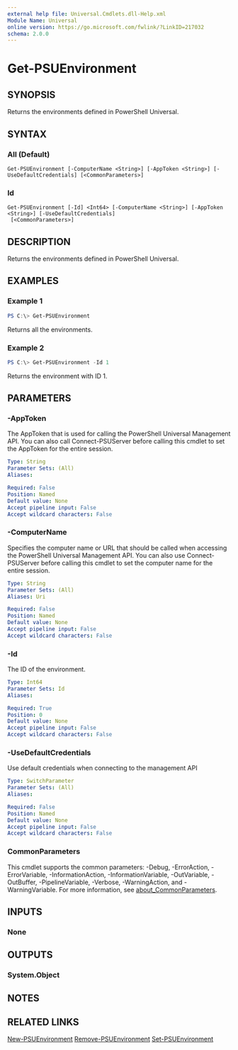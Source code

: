 ```yaml
---
external help file: Universal.Cmdlets.dll-Help.xml
Module Name: Universal
online version: https://go.microsoft.com/fwlink/?LinkID=217032
schema: 2.0.0
---
```


# Get-PSUEnvironment

## SYNOPSIS
Returns the environments defined in PowerShell Universal.

## SYNTAX

### All (Default)
```
Get-PSUEnvironment [-ComputerName <String>] [-AppToken <String>] [-UseDefaultCredentials] [<CommonParameters>]
```

### Id
```
Get-PSUEnvironment [-Id] <Int64> [-ComputerName <String>] [-AppToken <String>] [-UseDefaultCredentials]
 [<CommonParameters>]
```

## DESCRIPTION
Returns the environments defined in PowerShell Universal.

## EXAMPLES

### Example 1
```powershell
PS C:\> Get-PSUEnvironment
```

Returns all the environments.

### Example 2
```powershell
PS C:\> Get-PSUEnvironment -Id 1
```

Returns the environment with ID 1. 

## PARAMETERS

### -AppToken
The AppToken that is used for calling the PowerShell Universal Management API. You can also call Connect-PSUServer before calling this cmdlet to set the AppToken for the entire session.


```yaml
Type: String
Parameter Sets: (All)
Aliases:

Required: False
Position: Named
Default value: None
Accept pipeline input: False
Accept wildcard characters: False
```

### -ComputerName
Specifies the computer name or URL that should be called when accessing the PowerShell Universal Management API. You can also use Connect-PSUServer before calling this cmdlet to set the computer name for the entire session. 

```yaml
Type: String
Parameter Sets: (All)
Aliases: Uri

Required: False
Position: Named
Default value: None
Accept pipeline input: False
Accept wildcard characters: False
```

### -Id
The ID of the environment.

```yaml
Type: Int64
Parameter Sets: Id
Aliases:

Required: True
Position: 0
Default value: None
Accept pipeline input: False
Accept wildcard characters: False
```

### -UseDefaultCredentials
Use default credentials when connecting to the management API

```yaml
Type: SwitchParameter
Parameter Sets: (All)
Aliases:

Required: False
Position: Named
Default value: None
Accept pipeline input: False
Accept wildcard characters: False
```

### CommonParameters
This cmdlet supports the common parameters: -Debug, -ErrorAction, -ErrorVariable, -InformationAction, -InformationVariable, -OutVariable, -OutBuffer, -PipelineVariable, -Verbose, -WarningAction, and -WarningVariable. For more information, see [about_CommonParameters](http://go.microsoft.com/fwlink/?LinkID=113216).

## INPUTS

### None

## OUTPUTS

### System.Object
## NOTES

## RELATED LINKS

[New-PSUEnvironment](New-PSUEnvironment.md)
[Remove-PSUEnvironment](Remove-PSUEnvironment.md)
[Set-PSUEnvironment](Set-PSUEnvironment.md)
